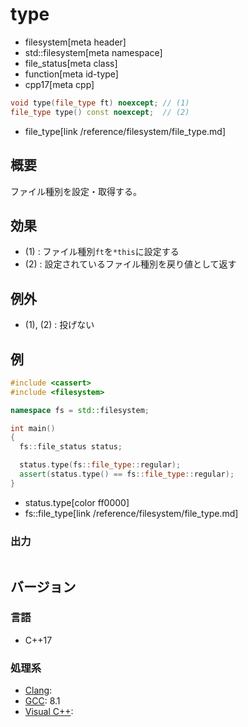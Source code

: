 # type
* filesystem[meta header]
* std::filesystem[meta namespace]
* file_status[meta class]
* function[meta id-type]
* cpp17[meta cpp]

```cpp
void type(file_type ft) noexcept; // (1)
file_type type() const noexcept;  // (2)
```
* file_type[link /reference/filesystem/file_type.md]

## 概要
ファイル種別を設定・取得する。


## 効果
- (1) : ファイル種別`ft`を`*this`に設定する
- (2) : 設定されているファイル種別を戻り値として返す


## 例外
- (1), (2) : 投げない


## 例
```cpp example
#include <cassert>
#include <filesystem>

namespace fs = std::filesystem;

int main()
{
  fs::file_status status;

  status.type(fs::file_type::regular);
  assert(status.type() == fs::file_type::regular);
}
```
* status.type[color ff0000]
* fs::file_type[link /reference/filesystem/file_type.md]

### 出力
```
```

## バージョン
### 言語
- C++17

### 処理系
- [Clang](/implementation.md#clang):
- [GCC](/implementation.md#gcc): 8.1
- [Visual C++](/implementation.md#visual_cpp):
